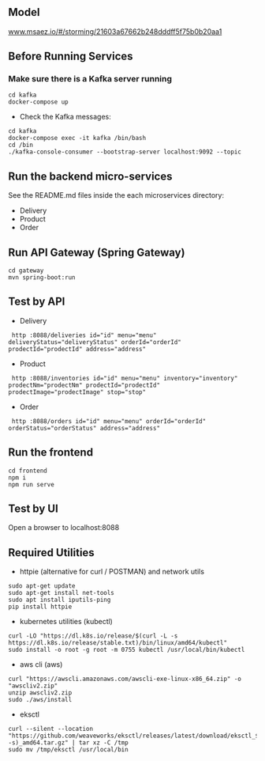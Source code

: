 # 

## Model
www.msaez.io/#/storming/21603a67662b248dddff5f75b0b20aa1

## Before Running Services
### Make sure there is a Kafka server running
```
cd kafka
docker-compose up
```
- Check the Kafka messages:
```
cd kafka
docker-compose exec -it kafka /bin/bash
cd /bin
./kafka-console-consumer --bootstrap-server localhost:9092 --topic
```

## Run the backend micro-services
See the README.md files inside the each microservices directory:

- Delivery
- Product
- Order


## Run API Gateway (Spring Gateway)
```
cd gateway
mvn spring-boot:run
```

## Test by API
- Delivery
```
 http :8088/deliveries id="id" menu="menu" deliveryStatus="deliveryStatus" orderId="orderId" prodectId="prodectId" address="address" 
```
- Product
```
 http :8088/inventories id="id" menu="menu" inventory="inventory" prodectNm="prodectNm" prodectId="prodectId" prodectImage="prodectImage" stop="stop" 
```
- Order
```
 http :8088/orders id="id" menu="menu" orderId="orderId" orderStatus="orderStatus" address="address" 
```


## Run the frontend
```
cd frontend
npm i
npm run serve
```

## Test by UI
Open a browser to localhost:8088

## Required Utilities

- httpie (alternative for curl / POSTMAN) and network utils
```
sudo apt-get update
sudo apt-get install net-tools
sudo apt install iputils-ping
pip install httpie
```

- kubernetes utilities (kubectl)
```
curl -LO "https://dl.k8s.io/release/$(curl -L -s https://dl.k8s.io/release/stable.txt)/bin/linux/amd64/kubectl"
sudo install -o root -g root -m 0755 kubectl /usr/local/bin/kubectl
```

- aws cli (aws)
```
curl "https://awscli.amazonaws.com/awscli-exe-linux-x86_64.zip" -o "awscliv2.zip"
unzip awscliv2.zip
sudo ./aws/install
```

- eksctl 
```
curl --silent --location "https://github.com/weaveworks/eksctl/releases/latest/download/eksctl_$(uname -s)_amd64.tar.gz" | tar xz -C /tmp
sudo mv /tmp/eksctl /usr/local/bin
```

